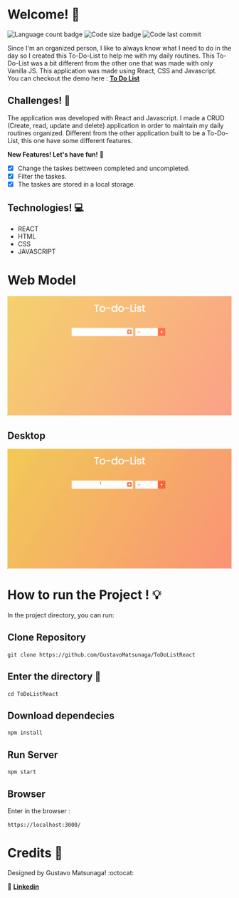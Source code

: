 # Welcome! 👋

![Language count badge](https://img.shields.io/github/languages/count/GustavoMatsunaga/ToDoListReact)
![Code size badge](https://img.shields.io/github/languages/code-size/GustavoMatsunaga/ToDoListReact)
![Code last commit](https://img.shields.io/github/last-commit/GustavoMatsunaga/ToDoListReact)

Since I'm an organized person, I like to always know what I need to do in the day so I created this To-Do-List to help me with my daily routines. This To-Do-List was a bit different from the other one that was made with only Vanilla JS. This application was made using React, CSS and Javascript.
</br>
You can checkout the demo here : <strong><a href="https://gustavomatsunaga.github.io/ToDoListReact/" target="_blank">To Do List</a></strong>

## Challenges! :pushpin:

The application was developed with React and Javascript. I made a CRUD (Create, read, update and delete) application in order to maintain my daily routines organized. Different from the other application built to be a To-Do-List, this one have some different features.

**New Features! Let's have fun!** 🚀

- [x] Change the taskes bettween completed and uncompleted.
- [x] Filter the taskes.
- [x] The taskes are stored in a local storage.

## Technologies! :computer:

<ul>
    <li>REACT</li>
    <li>HTML</li>
    <li>CSS</li>
    <li>JAVASCRIPT</li>
</ul>

# Web Model

![Gif preview for the desktop Color Mark](public/github/desktopModel.png)

## Desktop

![Gif preview for the desktop Color Mark](public/github/desktop.gif)

# How to run the Project ! :bulb:

In the project directory, you can run:

## Clone Repository 

```
git clone https://github.com/GustavoMatsunaga/ToDoListReact
```

## Enter the directory :open_file_folder:

```
cd ToDoListReact
```

## Download dependecies

```
npm install
```

## Run Server

```
npm start
```

## Browser
Enter in the browser : 
```
https://localhost:3000/
```

# Credits :star2:
Designed by Gustavo Matsunaga! :octocat:

:gem: <a href="https://www.linkedin.com/in/gustavo-matsunaga-0628461a3/"><strong>Linkedin</a>